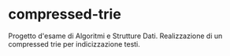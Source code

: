 # compressed-trie
Progetto d'esame di Algoritmi e Strutture Dati. Realizzazione di un compressed trie per indicizzazione testi.
